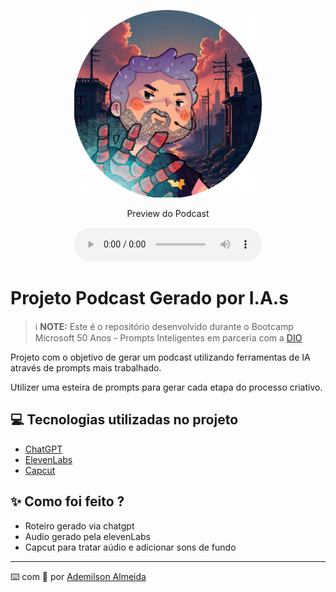 <p align="center">
<img 
    src="./assets/my_avatar_rounded.png"
    width="300"
/>
</p>

<p align="center">
    Preview do Podcast
</p>

<div align="center">
    <audio src="./src/output/podcast_edited.mp3" controls title="Podcast editado"></audio>
</div>

# Projeto Podcast Gerado por I.A.s

> ℹ️ **NOTE:** Este é o repositório desenvolvido durante o Bootcamp Microsoft 50 Anos - Prompts Inteligentes em parceria com a [DIO](https://dio.me)

Projeto com o objetivo de gerar um podcast utilizando ferramentas de IA através de prompts mais trabalhado.

Utilizer uma esteira de prompts para gerar cada etapa do processo criativo.

## 💻 Tecnologias utilizadas no projeto

- [ChatGPT](https://chat.openai.com/)
- [ElevenLabs](https://elevenlabs.io)
- [Capcut](https://www.capcut.com/pt-br/)

## ✨ Como foi feito ?

- Roteiro gerado via chatgpt
- Audio gerado pela elevenLabs
- Capcut para tratar aúdio e adicionar sons de fundo

---

⌨️ com 💜 por [Ademilson Almeida](https://github.com/ademilsonalmeida)

